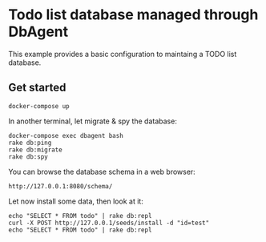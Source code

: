 # Todo list database managed through DbAgent

This example provides a basic configuration to maintaing a TODO list database.

## Get started

```
docker-compose up
```

In another terminal, let migrate & spy the database:

```
docker-compose exec dbagent bash
rake db:ping
rake db:migrate
rake db:spy
```

You can browse the database schema in a web browser:

```
http://127.0.0.1:8080/schema/
```

Let now install some data, then look at it:

```
echo "SELECT * FROM todo" | rake db:repl
curl -X POST http://127.0.0.1/seeds/install -d "id=test"
echo "SELECT * FROM todo" | rake db:repl
```
